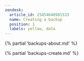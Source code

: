 ```yaml
---
zendesk:
  article_id: 25454640981533
  name: Creating a backup
  position: 1
  labels: yellow, data
---
```


{% partial 'backups-about.md' %}

{% partial 'backups-create.md' %}
